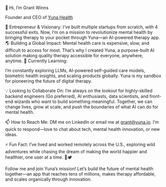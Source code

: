 👋 Hi, I’m Grant Winns

Founder and CEO of <a href="https://www.yuna.io?utm_source=readme&utm_medium=github&utm_campaign=profile" target="_blank" rel="noopener noreferrer">Yuna Health</a>

🧠 Entrepreneur & Visionary: I’ve built multiple startups from scratch, with 4 successful exits. Now, I’m on a mission to revolutionize mental health by bringing therapy to your pocket through Yuna—an AI-powered therapy app.
🌎 Building a Global Impact: Mental health care is expensive, slow, and difficult to access for most. That’s why I created Yuna, a purpose-built AI solution making quality therapy accessible for everyone, anywhere, anytime.
🚀 Currently Learning:

I’m constantly exploring LLMs, AI-powered self-guided care models, biometric health insights, and scaling products globally. Yuna is my sandbox for pioneering the future of digital therapy.

💡 Looking to Collaborate On: I’m always on the lookout for highly-skilled backend engineers (Go preferred), AI enthusiasts, data scientists, and front-end wizards who want to build something meaningful. Together, we can change lives, grow at scale, and push the boundaries of what AI can do for mental health.

📫 How to Reach Me: DM me on LinkedIn or email me at grant@yuna.io. I’m quick to respond—love to chat about tech, mental health innovation, or new ideas.

⚡ Fun Fact: I’ve lived and worked remotely across the U.S., exploring wild adventures while chasing the dream of making the world happier and healthier, one user at a time. 🌊🏕️

Follow me and join Yuna’s mission! Let’s build the future of mental health together—an app that reaches tens of millions, makes therapy affordable, and scales organically through innovation.

<!---
GrantWinns/GrantWinns is a ✨ special ✨ repository because its `README.md` (this file) appears on your GitHub profile.
You can click the Preview link to take a look at your changes.
--->
